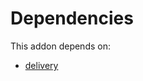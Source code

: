 # Dependencies

This addon depends on:

- [delivery](https://github.com/bringout/oca-ocb-warehouse)
